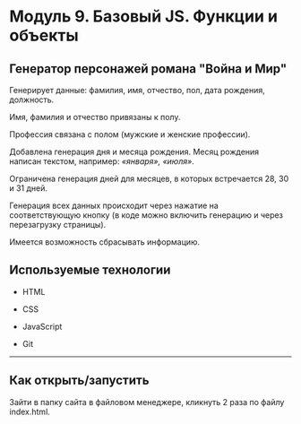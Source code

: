 # Модуль 9. Базовый JS. Функции и объекты 

## Генератор персонажей романа "Война и Мир"

Генерирует данные: фамилия, имя, отчество, пол, дата рождения, должность.

Имя, фамилия и отчество привязаны к полу.

Профессия связана с полом (мужские и женские профессии).

Добавлена генерация дня и месяца рождения. Месяц рождения написан текстом, например: *«января», «июля»*.

Ограничена генерация дней для месяцев, в которых встречается 28, 30 и 31 дней.

Генерация всех данных происходит через нажатие на соответствующую кнопку (в коде можно включить генерацию и через перезагрузку страницы).

Имеется возможность сбрасывать информацию.

## Используемые технологии

* HTML

* CSS

* JavaScript

* Git

***

## Как открыть/запустить

Зайти в папку сайта в файловом менеджере, кликнуть 2 раза по файлу index.html.

